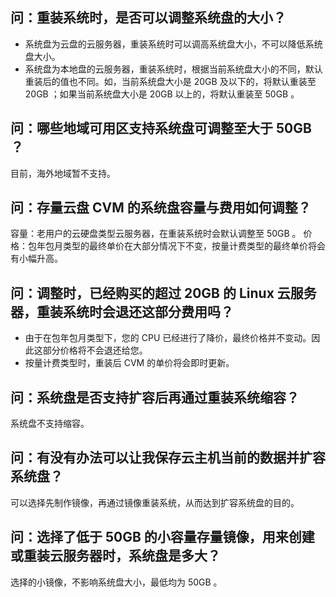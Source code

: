 
## 问：重装系统时，是否可以调整系统盘的大小？
 - 系统盘为云盘的云服务器，重装系统时可以调高系统盘大小，不可以降低系统盘大小。
 - 系统盘为本地盘的云服务器，重装系统时，根据当前系统盘大小的不同，默认重装后的值也不同。如，当前系统盘大小是 20GB 及以下的，将默认重装至 20GB ；如果当前系统盘大小是 20GB 以上的，将默认重装至 50GB 。

## 问：哪些地域可用区支持系统盘可调整至大于 50GB ？
  目前，海外地域暂不支持。

## 问：存量云盘 CVM 的系统盘容量与费用如何调整？ 
容量：老用户的云硬盘类型云服务器，在重装系统时会默认调整至 50GB 。
价格：包年包月类型的最终单价在大部分情况下不变，按量计费类型的最终单价将会有小幅升高。

## 问：调整时，已经购买的超过 20GB 的 Linux 云服务器，重装系统时会退还这部分费用吗？

- 由于在包年包月类型下，您的 CPU 已经进行了降价，最终价格并不变动。因此这部分价格将不会退还给您。
- 按量计费类型时，重装后 CVM 的单价将会即时更新。

## 问：系统盘是否支持扩容后再通过重装系统缩容？
系统盘不支持缩容。

## 问：有没有办法可以让我保存云主机当前的数据并扩容系统盘？
可以选择先制作镜像，再通过镜像重装系统，从而达到扩容系统盘的目的。

## 问：选择了低于 50GB 的小容量存量镜像，用来创建或重装云服务器时，系统盘是多大？
选择的小镜像，不影响系统盘大小，最低均为 50GB 。


